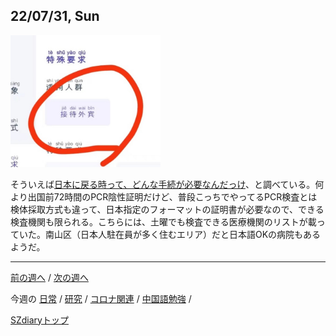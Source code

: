 ## 22/07/31, Sun

<img src="https://github.com/akita11/SZdiary/blob/main/diary/photo/2022-07-30_18.46.48.jpg" width="240px">

そういえば[日本に戻る時って、どんな手続が必要なんだっけ](https://mp.weixin.qq.com/s/jZ0o-CtiYUvcbS3xP-y4PA)、と調べている。何より出国前72時間のPCR陰性証明だけど、普段こっちでやってるPCR検査とは検体採取方式も違って、日本指定のフォーマットの証明書が必要なので、できる検査機関も限られる。こちらには、土曜でも検査できる医療機関のリストが載っていた。南山区（日本人駐在員が多く住むエリア）だと日本語OKの病院もあるようだ。


***

[前の週へ](2207-4.md) /
[次の週へ](2208-1.md)

今週の
[日常](../diary/2207-5.md) /
[研究](../research/2207-5.md) /
[コロナ関連](../covid19/2207-5.md) / 
[中国語勉強](../chinese/2207-5.md) / 

[SZdiaryトップ](../../README.md)
